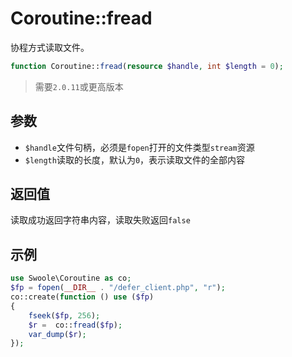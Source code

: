 # Coroutine::fread

协程方式读取文件。


```php
function Coroutine::fread(resource $handle, int $length = 0);
```

> 需要`2.0.11`或更高版本

参数
----
* `$handle`文件句柄，必须是`fopen`打开的文件类型`stream`资源
* `$length`读取的长度，默认为`0`，表示读取文件的全部内容

返回值
----
读取成功返回字符串内容，读取失败返回`false`

示例
---
```php
use Swoole\Coroutine as co;
$fp = fopen(__DIR__ . "/defer_client.php", "r");
co::create(function () use ($fp)
{
    fseek($fp, 256);
    $r =  co::fread($fp);
    var_dump($r);
});
```